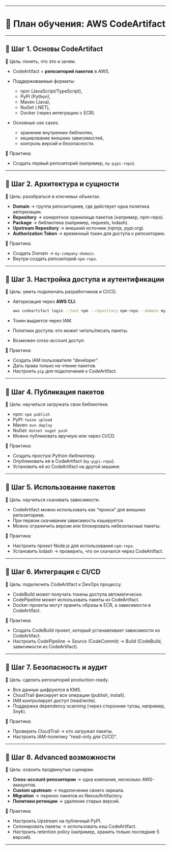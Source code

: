 
---

# 📍 План обучения: AWS CodeArtifact

---

## 🔹 Шаг 1. Основы CodeArtifact

🎯 Цель: понять, что это и зачем.

* CodeArtifact = **репозиторий пакетов** в AWS.
* Поддерживаемые форматы:

  * npm (JavaScript/TypeScript),
  * PyPI (Python),
  * Maven (Java),
  * NuGet (.NET),
  * Docker (через интеграцию с ECR).
* Основные use cases:

  * хранение внутренних библиотек,
  * кеширование внешних зависимостей,
  * контроль версий и безопасности.

📌 Практика:

* Создать первый репозиторий (например, `my-pypi-repo`).

---

## 🔹 Шаг 2. Архитектура и сущности

🎯 Цель: разобраться в ключевых объектах.

* **Domain** → группа репозиториев, где действует одна политика авторизации.
* **Repository** → конкретное хранилище пакетов (например, npm-repo).
* **Package** → библиотека (например, requests, lodash).
* **Upstream Repository** → внешний источник (npmjs, pypi.org).
* **Authorization Token** → временный токен для доступа к репозиторию.

📌 Практика:

* Создать Domain → `my-company-domain`.
* Внутри создать репозиторий `npm-repo`.

---

## 🔹 Шаг 3. Настройка доступа и аутентификации

🎯 Цель: уметь подключать разработчиков и CI/CD.

* Авторизация через **AWS CLI**:

  ```bash
  aws codeartifact login --tool npm --repository npm-repo --domain my-company-domain
  ```
* Токен выдается через IAM.
* Политики доступа: кто может читать/писать пакеты.
* Возможен cross-account доступ.

📌 Практика:

* Создать IAM пользователя “developer”.
* Дать права только на чтение пакетов.
* Настроить `pip` для подключения к CodeArtifact.

---

## 🔹 Шаг 4. Публикация пакетов

🎯 Цель: научиться загружать свои библиотеки.

* npm: `npm publish`
* PyPI: `twine upload`
* Maven: `mvn deploy`
* NuGet: `dotnet nuget push`
* Можно публиковать вручную или через CI/CD.

📌 Практика:

* Создать простую Python-библиотеку.
* Опубликовать её в CodeArtifact (`my-pypi-repo`).
* Установить её из CodeArtifact на другой машине.

---

## 🔹 Шаг 5. Использование пакетов

🎯 Цель: научиться скачивать зависимости.

* CodeArtifact можно использовать как “прокси” для внешних репозиториев.
* При первом скачивании зависимость кэшируется.
* Можно ограничить версии или блокировать небезопасные пакеты.

📌 Практика:

* Настроить проект Node.js для использования `npm-repo`.
* Установить lodash → проверить, что он скачался через CodeArtifact.

---

## 🔹 Шаг 6. Интеграция с CI/CD

🎯 Цель: подключить CodeArtifact к DevOps процессу.

* CodeBuild может получать токены доступа автоматически.
* CodePipeline может использовать пакеты из CodeArtifact.
* Docker-проекты могут хранить образы в ECR, а зависимости в CodeArtifact.

📌 Практика:

* Создать CodeBuild проект, который устанавливает зависимости из CodeArtifact.
* Настроить CodePipeline → Source (CodeCommit) → Build (CodeBuild, зависимости из CodeArtifact).

---

## 🔹 Шаг 7. Безопасность и аудит

🎯 Цель: сделать репозиторий production-ready.

* Все данные шифруются в KMS.
* CloudTrail фиксирует все операции (publish, install).
* IAM контролирует доступ (read/write).
* Поддержка dependency scanning (через сторонние тулзы, например, Snyk).

📌 Практика:

* Проверить CloudTrail → кто загружал пакеты.
* Настроить IAM-политику “read-only для CI/CD”.

---

## 🔹 Шаг 8. Advanced возможности

🎯 Цель: освоить продвинутые сценарии.

* **Cross-account репозитории** → одна компания, несколько AWS-аккаунтов.
* **Custom upstream** → подключение своего зеркала.
* **Migration** → перенос пакетов из Nexus/Artifactory.
* **Политики ретенции** → удаление старых версий.

📌 Практика:

* Настроить Upstream на публичный PyPI.
* Склонировать пакеты → использовать кэш CodeArtifact.
* Настроить retention policy (например, хранить только последние 5 версий).

---
